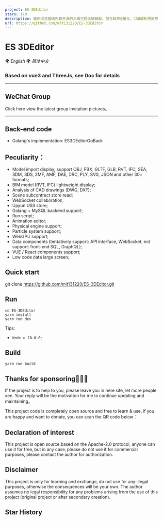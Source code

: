 ```yaml
---
project: ES-3DEditor
stars: 170
description: 面相浏览器端免费开源的三维可视化编辑器，包含BIM轻量化，CAD解析预览等特色功能。                              A free and open source 3D visualization editor for browsers, including BIM lightweight, CAD parsing preview and other features.
url: https://github.com/mlt131220/ES-3DEditor
---
```


ES 3DEditor
===========

🌍 _English_ 🌍 _简体中文_

### Based on vue3 and ThreeJs, see Doc for details

  

* * *

WeChat Group
------------

Click here view the latest group invitation pictures。

* * *

Back-end code
-------------

-   Golang's implementation: ES3DEditorGoBack

Peculiarity：
------------

-   Model import display, support OBJ, FBX, GLTF, GLB, RVT, IFC, SEA, 3DM, 3DS, 3MF, AMF, DAE, DRC, PLY, SVG, JSON and other 30+ formats;
-   BIM model (RVT, IFC) lightweight display;
-   Analysis of CAD drawings (DWG, DXF);
-   Scene subcontract store read;
-   WebSocket collaboration;
-   Upyun USS store;
-   Golang + MySQL backend support;
-   Run script;
-   Animation editor;
-   Physical engine support;
-   Particle system support;
-   WebGPU support;
-   Data components (tentatively support: API interface, WebSocket, not support: front-end SQL, GraphQL);
-   VUE / React components support;
-   Low code data large screen;

Quick start
-----------

   git clone https://github.com/mlt131220/ES-3DEditor.git

Run
---

    cd ES-3DEditor
    yarn install
    yarn run dev

Tips:

-   `Node > 18.0.0`;

Build
-----

    yarn run build

Thanks for sponsoring🌹🌹🌹
---------------------------

If the project is to help to you, please leave you in here site, let more people see. Your reply will be the motivation for me to continue updating and maintaining。  
  
This project code is completely open source and free to learn & use, if you are happy and want to donate, you can scan the QR code below：  

Declaration of interest
-----------------------

This project is open source based on the Apache-2.0 protocol, anyone can use it for free, but in any case, please do not use it for commercial purposes, please contact the author for authorization.

Disclaimer
----------

This project is only for learning and exchange, do not use for any illegal purposes, otherwise the consequences will be your own. The author assumes no legal responsibility for any problems arising from the use of this project (original project or after secondary creation).

Star History
------------

